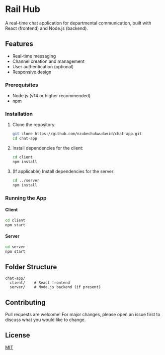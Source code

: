 # Rail Hub

A real-time chat application for departmental communication, built with React (frontend) and Node.js (backend).

## Features

- Real-time messaging
- Channel creation and management
- User authentication (optional)
- Responsive design

### Prerequisites

- Node.js (v14 or higher recommended)
- npm

### Installation

1. Clone the repository:

   ```sh
   git clone https://github.com/nzubechukwudavid/chat-app.git
   cd chat-app
   ```

2. Install dependencies for the client:

   ```sh
   cd client
   npm install
   ```

3. (If applicable) Install dependencies for the server:

   ```sh
   cd ../server
   npm install
   ```

### Running the App

#### Client

```sh
cd client
npm start
```

#### Server

```sh
cd server
npm start
```

## Folder Structure

```
chat-app/
  client/    # React frontend
  server/    # Node.js backend (if present)
```

## Contributing

Pull requests are welcome! For major changes, please open an issue first to discuss what you would like to change.

## License

[MIT](LICENSE)
